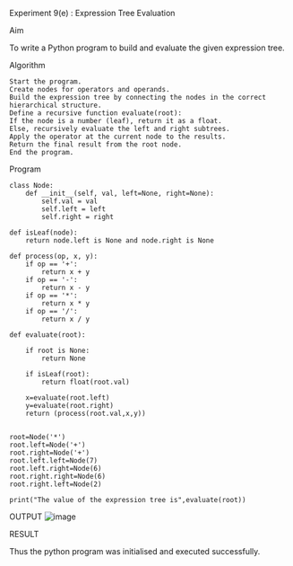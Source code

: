 Experiment 9(e) : Expression Tree Evaluation

Aim

To write a Python program to build and evaluate the given expression tree.

Algorithm

```
Start the program.
Create nodes for operators and operands.
Build the expression tree by connecting the nodes in the correct hierarchical structure.
Define a recursive function evaluate(root):
If the node is a number (leaf), return it as a float.
Else, recursively evaluate the left and right subtrees.
Apply the operator at the current node to the results.
Return the final result from the root node.
End the program.
```
Program

```
class Node:
    def __init__(self, val, left=None, right=None):
        self.val = val
        self.left = left
        self.right = right

def isLeaf(node):
    return node.left is None and node.right is None
 
def process(op, x, y):
    if op == '+':
        return x + y
    if op == '-':
        return x - y
    if op == '*':
        return x * y
    if op == '/':
        return x / y
 
def evaluate(root):
    
    if root is None:
        return None
        
    if isLeaf(root):
        return float(root.val)
        
    x=evaluate(root.left)
    y=evaluate(root.right)
    return (process(root.val,x,y))
    
    
root=Node('*')
root.left=Node('+')
root.right=Node('+')
root.left.left=Node(7)
root.left.right=Node(6)
root.right.right=Node(6)
root.right.left=Node(2)

print("The value of the expression tree is",evaluate(root))
```
OUTPUT
![image](https://github.com/user-attachments/assets/3d0f05f1-964a-4371-b4cf-97a30d1302a8)


RESULT

Thus the python program was initialised and executed successfully.
